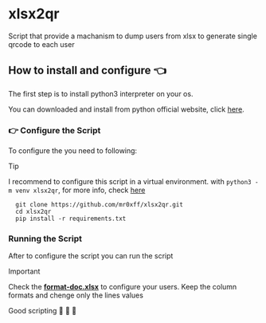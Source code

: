 # xlsx2qr
Script that provide a machanism to dump users from xlsx to generate single qrcode to each user
## How to install and configure :point_left:

The first step is to install python3 interpreter on your os.

You can downloaded and install from python official website, click [here](https://www.python.org/downloads/).

### :point_right: Configure the Script 

To configure the you need to following:

>[!TIP]
> I recommend to configure this script in a virtual environment.
> with `python3 -m venv xlsx2qr`, for more info, check [here](https://docs.python.org/3/library/venv.html)
```
  git clone https://github.com/mr0xff/xlsx2qr.git
  cd xlsx2qr
  pip install -r requirements.txt
```
### Running the Script 

After to configure the script you can run the script

>[!IMPORTANT]
>Check the **[format-doc.xlsx](format-doc.xlsx)** to configure your users.
>Keep the column formats and chenge only the lines values

Good scripting :clap: :wine_glass: :partying_face:

